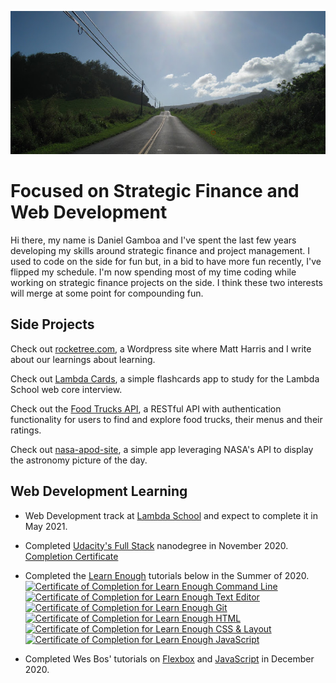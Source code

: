 <p align="center">
  <img src="https://github.com/dgamboa/dgamboa/blob/master/assets/maui_road.jpg" alt="Banner photo for GitHub profile">
</p>

# Focused on Strategic Finance and Web Development
Hi there, my name is Daniel Gamboa and I've spent the last few years developing my skills around strategic finance and project management. I used to code on the side for fun but, in a bid to have more fun recently, I've flipped my schedule. I'm now spending most of my time coding while working on strategic finance projects on the side. I think these two interests will merge at some point for compounding fun. 

## Side Projects
Check out [rocketree.com](https://rocketree.com), a Wordpress site where Matt Harris and I write about our learnings about learning.

Check out [Lambda Cards](http://lambdacards.com), a simple flashcards app to study for the Lambda School web core interview.

Check out the [Food Trucks API](https://github.com/dgamboa/foodtrucks-backend), a RESTful API with authentication functionality for users to find and explore food trucks, their menus and their ratings.

Check out [nasa-apod-site](https://nasa-apod-site.netlify.app/), a simple app leveraging NASA's API to display the astronomy picture of the day.

## Web Development Learning
* Web Development track at [Lambda School](https://lambdaschool.com/) and expect to complete it in May 2021.

* Completed [Udacity's Full Stack](https://www.udacity.com/course/full-stack-web-developer-nanodegree--nd0044) nanodegree in November 2020.<br/>
[Completion Certificate](https://confirm.udacity.com/AYAMAM7T)

* Completed the [Learn Enough](https://learnenough.com) tutorials below in the Summer of 2020.<br/>
<a href="https://www.learnenough.com/certificates/dgamboa10"><img src="https://www.learnenough.com/certificates/dgamboa10/command-line-tutorial.svg" alt="Certificate of Completion for Learn Enough Command Line"></a><a href="https://www.learnenough.com/certificates/dgamboa10"><img src="https://www.learnenough.com/certificates/dgamboa10/text-editor-tutorial.svg" alt="Certificate of Completion for Learn Enough Text Editor"></a><a href="https://www.learnenough.com/certificates/dgamboa10"><img src="https://www.learnenough.com/certificates/dgamboa10/git-tutorial.svg" alt="Certificate of Completion for Learn Enough Git"></a><a href="https://www.learnenough.com/certificates/dgamboa10"><img src="https://www.learnenough.com/certificates/dgamboa10/html-tutorial.svg" alt="Certificate of Completion for Learn Enough HTML"></a><a href="https://www.learnenough.com/certificates/dgamboa10"><img src="https://www.learnenough.com/certificates/dgamboa10/css-and-layout-tutorial.svg" alt="Certificate of Completion for Learn Enough CSS &amp; Layout"></a><a href="https://www.learnenough.com/certificates/dgamboa10"><img src="https://www.learnenough.com/certificates/dgamboa10/javascript-tutorial.svg" alt="Certificate of Completion for Learn Enough JavaScript"></a><br/>

* Completed Wes Bos' tutorials on [Flexbox](https://flexbox.io/) and [JavaScript](https://javascript30.com/) in December 2020.
